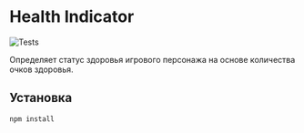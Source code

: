 # Health Indicator

![Tests](https://github.com/lerka56/testgit/actions/workflows/test.yml/badge.svg)

Определяет статус здоровья игрового персонажа на основе количества очков здоровья.

## Установка

```bash
npm install